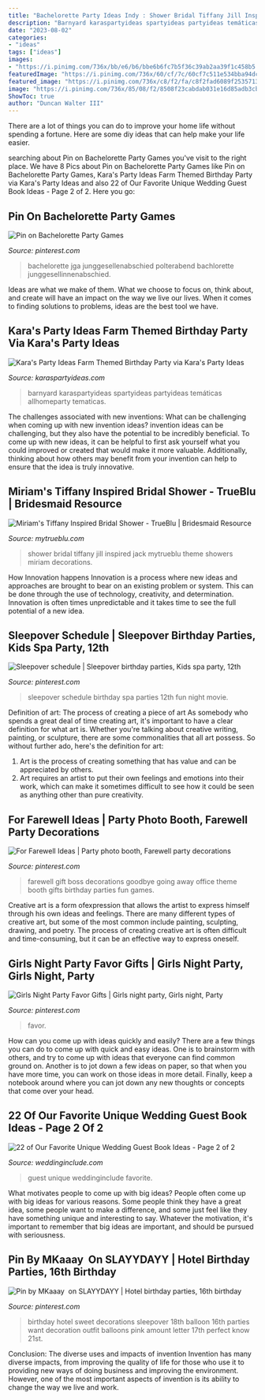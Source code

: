 ```yaml
---
title: "Bachelorette Party Ideas Indy : Shower Bridal Tiffany Jill Inspired Jack Mytrueblu Theme Showers Miriam Decorations"
description: "Barnyard karaspartyideas spartyideas partyideas temáticas allhomeparty tematicas"
date: "2023-08-02"
categories:
- "ideas"
tags: ["ideas"]
images:
- "https://i.pinimg.com/736x/bb/e6/b6/bbe6b6fc7b5f36c39ab2aa39f1c458b5.jpg"
featuredImage: "https://i.pinimg.com/736x/60/cf/7c/60cf7c511e534bba94dce278e0231759.jpg"
featured_image: "https://i.pinimg.com/736x/c8/f2/fa/c8f2fad6089f2535713c819c24b2a943.jpg"
image: "https://i.pinimg.com/736x/85/08/f2/8508f23cabdab031e16d85adb3cbe711.jpg"
ShowToc: true
author: "Duncan Walter III"
---
```



There are a lot of things you can do to improve your home life without spending a fortune. Here are some diy ideas that can help make your life easier.

	

		
searching about Pin on Bachelorette Party Games you've visit to the right place. We have 8 Pics about Pin on Bachelorette Party Games like Pin on Bachelorette Party Games, Kara&#039;s Party Ideas Farm Themed Birthday Party via Kara&#039;s Party Ideas and also 22 of Our Favorite Unique Wedding Guest Book Ideas - Page 2 of 2. Here you go:
		
    
## Pin On Bachelorette Party Games

<img loading=lazy src="https://i.pinimg.com/736x/85/08/f2/8508f23cabdab031e16d85adb3cbe711.jpg" onerror="this.onerror=null;this.src='https://tse1.mm.bing.net/th?id=OIP.1K9htKC3jkX03svyE_Co0wAAAA&amp;pid=15.1';" alt="Pin on Bachelorette Party Games">

_Source: pinterest.com_

>bachelorette jga junggesellenabschied polterabend bachlorette junggesellinnenabschied. 

	

Ideas are what we make of them. What we choose to focus on, think about, and create will have an impact on the way we live our lives. When it comes to finding solutions to problems, ideas are the best tool we have.

    
## Kara&#039;s Party Ideas Farm Themed Birthday Party Via Kara&#039;s Party Ideas

<img loading=lazy src="https://karaspartyideas.com/wp-content/uploads/2013/08/farm-15.jpg" onerror="this.onerror=null;this.src='https://tse2.mm.bing.net/th?id=OIP.D66o5bt1U_pe4AJu6aGf6gHaK8&amp;pid=15.1';" alt="Kara&#039;s Party Ideas Farm Themed Birthday Party via Kara&#039;s Party Ideas">

_Source: karaspartyideas.com_

>barnyard karaspartyideas spartyideas partyideas temáticas allhomeparty tematicas. 

	

The challenges associated with new inventions: What can be challenging when coming up with new invention ideas?
invention ideas can be challenging, but they also have the potential to be incredibly beneficial. To come up with new ideas, it can be helpful to first ask yourself what you could improved or created that would make it more valuable. Additionally, thinking about how others may benefit from your invention can help to ensure that the idea is truly innovative.

    
## Miriam&#039;s Tiffany Inspired Bridal Shower - TrueBlu | Bridesmaid Resource

<img loading=lazy src="http://mytrueblu.com/wp-content/uploads/2013/02/miriamtiffany4.jpg" onerror="this.onerror=null;this.src='https://tse4.mm.bing.net/th?id=OIP.M4RBQG7WiBMS627OrJjnkAHaNK&amp;pid=15.1';" alt="Miriam&#039;s Tiffany Inspired Bridal Shower - TrueBlu | Bridesmaid Resource">

_Source: mytrueblu.com_

>shower bridal tiffany jill inspired jack mytrueblu theme showers miriam decorations. 

	

How Innovation happens
Innovation is a process where new ideas and approaches are brought to bear on an existing problem or system. This can be done through the use of technology, creativity, and determination. Innovation is often times unpredictable and it takes time to see the full potential of a new idea.

    
## Sleepover Schedule | Sleepover Birthday Parties, Kids Spa Party, 12th

<img loading=lazy src="https://i.pinimg.com/736x/c8/f2/fa/c8f2fad6089f2535713c819c24b2a943.jpg" onerror="this.onerror=null;this.src='https://tse3.mm.bing.net/th?id=OIP.aHqoao_xvH3hdyIA1ssxHwHaNK&amp;pid=15.1';" alt="Sleepover schedule | Sleepover birthday parties, Kids spa party, 12th">

_Source: pinterest.com_

>sleepover schedule birthday spa parties 12th fun night movie. 

	

Definition of art: The process of creating a piece of art
As somebody who spends a great deal of time creating art, it's important to have a clear definition for what art is. Whether you're talking about creative writing, painting, or sculpture, there are some commonalities that all art possess. So without further ado, here's the definition for art: 
1. Art is the process of creating something that has value and can be appreciated by others.
2. Art requires an artist to put their own feelings and emotions into their work, which can make it sometimes difficult to see how it could be seen as anything other than pure creativity.

    
## For Farewell Ideas | Party Photo Booth, Farewell Party Decorations

<img loading=lazy src="https://i.pinimg.com/736x/60/cf/7c/60cf7c511e534bba94dce278e0231759.jpg" onerror="this.onerror=null;this.src='https://tse1.mm.bing.net/th?id=OIP.jcyzm3r8NOQu121MUTSG6wHaJ3&amp;pid=15.1';" alt="For Farewell Ideas | Party photo booth, Farewell party decorations">

_Source: pinterest.com_

>farewell gift boss decorations goodbye going away office theme booth gifts birthday parties fun games. 

	

Creative art is a form ofexpression that allows the artist to express himself through his own ideas and feelings. There are many different types of creative art, but some of the most common include painting, sculpting, drawing, and poetry. The process of creating creative art is often difficult and time-consuming, but it can be an effective way to express oneself.

    
## Girls Night Party Favor Gifts | Girls Night Party, Girls Night, Party

<img loading=lazy src="https://i.pinimg.com/736x/25/16/6e/25166ebfd70b4a9c88606b897b1cd329.jpg" onerror="this.onerror=null;this.src='https://tse2.mm.bing.net/th?id=OIP.CBIGe77MdXkiLgef9DqKCwHaPP&amp;pid=15.1';" alt="Girls Night Party Favor Gifts | Girls night party, Girls night, Party">

_Source: pinterest.com_

>favor. 

	

How can you come up with ideas quickly and easily?
There are a few things you can do to come up with quick and easy ideas. One is to brainstorm with others, and try to come up with ideas that everyone can find common ground on. Another is to jot down a few ideas on paper, so that when you have more time, you can work on those ideas in more detail. Finally, keep a notebook around where you can jot down any new thoughts or concepts that come over your head.

    
## 22 Of Our Favorite Unique Wedding Guest Book Ideas - Page 2 Of 2

<img loading=lazy src="https://www.weddinginclude.com/wp-content/uploads/2017/05/Unique-Wedding-Guest-Book-Ideas.jpg" onerror="this.onerror=null;this.src='https://tse1.mm.bing.net/th?id=OIP.B63zqhjaDeW4ZyvTP94NygHaJ4&amp;pid=15.1';" alt="22 of Our Favorite Unique Wedding Guest Book Ideas - Page 2 of 2">

_Source: weddinginclude.com_

>guest unique weddinginclude favorite. 

	

What motivates people to come up with big ideas?
People often come up with big ideas for various reasons. Some people think they have a great idea, some people want to make a difference, and some just feel like they have something unique and interesting to say. Whatever the motivation, it's important to remember that big ideas are important, and should be pursued with seriousness.

    
## Pin By MKaaay ️ On SLAYYDAYY | Hotel Birthday Parties, 16th Birthday

<img loading=lazy src="https://i.pinimg.com/736x/bb/e6/b6/bbe6b6fc7b5f36c39ab2aa39f1c458b5.jpg" onerror="this.onerror=null;this.src='https://tse2.mm.bing.net/th?id=OIP.UDnKAi6-wG5U7FT-UNxakwHaJ4&amp;pid=15.1';" alt="Pin by MKaaay ️ on SLAYYDAYY | Hotel birthday parties, 16th birthday">

_Source: pinterest.com_

>birthday hotel sweet decorations sleepover 18th balloon 16th parties want decoration outfit balloons pink amount letter 17th perfect know 21st. 

	

Conclusion: The diverse uses and impacts of invention
Invention has many diverse impacts, from improving the quality of life for those who use it to providing new ways of doing business and improving the environment. However, one of the most important aspects of invention is its ability to change the way we live and work.

